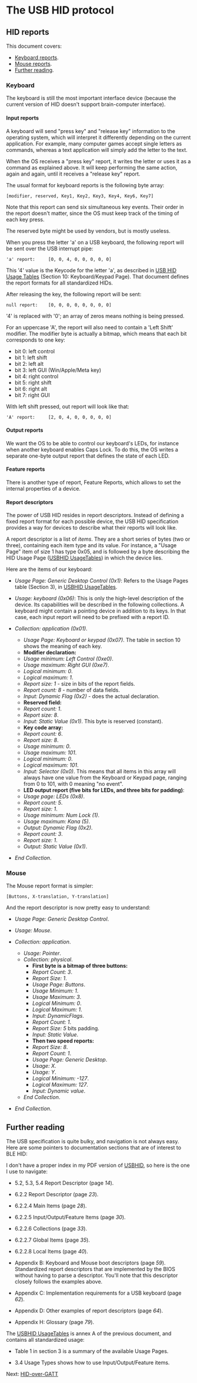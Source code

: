 # The USB HID protocol

## HID reports

This document covers:

* [Keyboard reports](#keyboard).
* [Mouse reports](#mouse).
* [Further reading](#further-reading).

### Keyboard

The keyboard is still the most important interface device (because the current
version of HID doesn't support brain-computer interface).

#### Input reports

A keyboard will send "press key" and "release key" information to the
operating system, which will interpret it differently depending on the
current application. For example, many computer games accept single letters as commands, whereas a text application will simply add the letter to the text.

When the OS receives a "press key" report, it writes the letter or uses it as a command as explained above. It will keep performing the same action, again and again, until it receives a
"release key" report.

The usual format for keyboard reports is the following byte array:

    [modifier, reserved, Key1, Key2, Key3, Key4, Key6, Key7]

Note that this report can send six simultaneous key events. Their order in
the report doesn't matter, since the OS must keep track of the timing of each
key press.

The reserved byte might be used by vendors, but is mostly useless.

When you press the letter 'a' on a USB keyboard, the following report will be
sent over the USB interrupt pipe:

    'a' report:     [0, 0, 4, 0, 0, 0, 0, 0]

This '4' value is the Keycode for the letter 'a', as described in [USB HID
Usage Tables][USBHID UsageTables] (Section 10: Keyboard/Keypad Page). That
document defines the report formats for all standardized HIDs.

After releasing the key, the following report will be sent:

    null report:    [0, 0, 0, 0, 0, 0, 0, 0]

'4' is replaced with '0'; an array of zeros means nothing is being pressed.

For an uppercase 'A', the report will also need to contain a 'Left Shift'
modifier. The modifier byte is actually a bitmap, which means that each bit
corresponds to one key:

- bit 0: left control
- bit 1: left shift
- bit 2: left alt
- bit 3: left GUI (Win/Apple/Meta key)
- bit 4: right control
- bit 5: right shift
- bit 6: right alt
- bit 7: right GUI

With left shift pressed, out report will look like that:

    'A' report:     [2, 0, 4, 0, 0, 0, 0, 0]

#### Output reports

We want the OS to be able to control our keyboard's LEDs, for
instance when another keyboard enables Caps Lock. To do this, the OS writes
a separate one-byte output report that defines the state of each LED.

#### Feature reports

There is another type of report, Feature Reports, which allows to set the
internal properties of a device.

#### Report descriptors

The power of USB HID resides in report descriptors. Instead of defining a fixed
report format for each possible device, the USB HID specification provides a
way for devices to describe what their reports will look like.

A report descriptor is a list of *items*. They are a short series of bytes (two or
three), containing each item type and its value. For instance, a "Usage Page" item
of size 1 has type 0x05, and is followed by a byte describing the HID Usage
Page ([USBHID UsageTables]) in which the device lies.

Here are the items of our keyboard:

- *Usage Page: Generic Desktop Control (0x1)*:
  Refers to the Usage Pages table (Section 3), in [USBHID UsageTables].

- *Usage: keyboard (0x06)*:
  This is only the high-level description of the device. Its capabilities will
  be described in the following collections. A keyboard might contain a
  pointing device in addition to its keys. In that case, each input report will
  need to be prefixed with a report ID.

- *Collection: application (0x01)*.
    - *Usage Page: Keyboard or keypad (0x07)*. The table in section 10 shows the
      meaning of each key.
    - **Modifier declaration:**
    - *Usage minimum: Left Control (0xe0)*.
    - *Usage maximum: Right GUI (0xe7)*.
    - *Logical minimum: 0*.
    - *Logical maximum: 1*.
    - *Report size: 1* - size in bits of the report fields.
    - *Report count: 8* - number of data fields.
    - *Input: Dynamic Flag (0x2)* - does the actual declaration.
    - **Reserved field:**
    - *Report count: 1*.
    - *Report size: 8*.
    - *Input: Static Value (0x1)*. This byte is reserved (constant).
    - **Key code array:**
    - *Report count: 6*.
    - *Report size: 8*.
    - *Usage minimum: 0*.
    - *Usage maximum: 101*.
    - *Logical minimum: 0*.
    - *Logical maximum: 101*.
    - *Input: Selector (0x0)*. This means that all items in this array will
      always have one value from the Keyboard or Keypad page, ranging from 0
      to 101, with 0 meaning "no event".
    - **LED output report (five bits for LEDs, and three bits for padding)**:
    - *Usage page: LEDs (0x8)*.
    - *Report count: 5*.
    - *Report size: 1*.
    - *Usage minimum: Num Lock (1)*.
    - *Usage maximum: Kana (5)*.
    - *Output: Dynamic Flag (0x2)*.
    - *Report count: 3*.
    - *Report size: 1*.
    - *Output: Static Value (0x1)*.

- *End Collection*.

### Mouse

The Mouse report format is simpler:

    [Buttons, X-translation, Y-translation]

And the report descriptor is now pretty easy to understand:

- *Usage Page: Generic Desktop Control*.

- *Usage: Mouse*.

- *Collection: application*.

    - *Usage: Pointer*.
    - *Collection: physical*.
        - **First byte is a bitmap of three buttons:**
        - *Report Count: 3*.
        - *Report Size: 1*.
        - *Usage Page: Buttons*.
        - *Usage Minimum: 1*.
        - *Usage Maximum: 3*.
        - *Logical Minimum: 0*.
        - *Logical Maximum: 1*.
        - *Input: DynamicFlags*.
        - *Report Count: 1*.
        - *Report Size: 5* bits padding.
        - *Input: Static Value*.
        - **Then two speed reports:**
        - *Report Size: 8*.
        - *Report Count: 1*.
        - *Usage Page: Generic Desktop*.
        - *Usage: X*.
        - *Usage: Y*.
        - *Logical Minimum: -127*.
        - *Logical Maximum: 127*.
        - *Input: Dynamic value*.
    - *End Collection*.
- *End Collection*.

## Further reading

The USB specification is quite bulky, and navigation is not always easy. Here
are some pointers to documentation sections that are of interest to BLE HID:

I don't have a proper index in my PDF version of [USBHID], so here is the one I
use to navigate:

- 5.2, 5.3, 5.4 Report Descriptor (page *14*).

- 6.2.2 Report Descriptor (page *23*).

- 6.2.2.4 Main Items (page *28*).

- 6.2.2.5 Input/Output/Feature Items (page *30*).

- 6.2.2.6 Collections (page *33*).

- 6.2.2.7 Global Items (page *35*).

- 6.2.2.8 Local Items (page *40*).

- Appendix B: Keyboard and Mouse boot descriptors (page *59*).
  Standardized report descriptors that are implemented by the BIOS without having
  to parse a descriptor. You'll note that this descriptor closely follows the examples above.

- Appendix C: Implementation requirements for a USB keyboard (page *62*).

- Appendix D: Other examples of report descriptors (page *64*).

- Appendix H: Glossary (page *79*).

The [USBHID UsageTables] is annex A of the previous document, and contains all
standardized usage:

- Table 1 in section 3 is a summary of the available Usage Pages.

- 3.4 Usage Types shows how to use Input/Output/Feature items.


[USBHID]: http://www.usb.org/developers/hidpage/HID1_11.pdf "USB HID 1.11 specification"
[USBHID UsageTables]: http://www.usb.org/developers/hidpage/Hut1_12v2.pdf "USB HID Usage Tables"

Next: [HID-over-GATT](HIDService.md)
